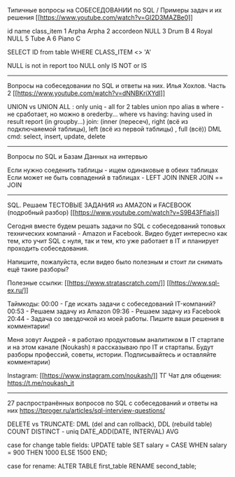 Типичные вопросы на СОБЕСЕДОВАНИИ по SQL / Примеры задач и их решения
[[https://www.youtube.com/watch?v=GI2D3MAZBe0]]

id	name	class_item
1	Arpha	Arpha
2	accordeon	NULL
3	Drum	B
4	Royal	NULL
5	Tube	A
6	Piano	C

SELECT ID from table WHERE CLASS_ITEM <> 'A'

NULL is not in report too 
NULL only IS NOT or IS
______

Вопросы на собеседовании по SQL и ответы на них. Илья Хохлов. Часть 2
[[https://www.youtube.com/watch?v=dNNBKriXYdI]]

UNION vs UNION ALL : only uniq - all for 2 tables union
про alias в where - не сработает, но можно в orederby...
where vs having: having used in result report (in groupby...)
join: (inner (пересеч), right (всё из подключаяемой таблицы), left (всё из первой таблицы) , full (всё))
DML cmd: select, insert, update, delete
______

Вопросы по SQL и Базам Данных на интервью

Если нужно соеденить таблицы - ищем одинаковые в обеих таблицах
Если может не быть совпадений в таблицах - LEFT JOIN
INNER JOIN == JOIN
______

SQL. Решаем ТЕСТОВЫЕ ЗАДАНИЯ из AMAZON и FACEBOOK (подробный разбор)
[[https://www.youtube.com/watch?v=S9B43Ffiais]]

Сегодня вместе будем решать задачи по SQL с собеседований топовых технических компаний - Amazon и Facebook. Видео будет интересно как тем, кто учит SQL с нуля, так и тем, кто уже работает в IT и планирует проходить собеседования. 

Напишите, пожалуйста, если видео было полезным и стоит ли снимать ещё такие разборы?

Полезные ссылки:
[[https://www.stratascratch.com/]]
[[https://www.sql-ex.ru/]]

Таймкоды:
00:00 - Где искать задачи с собеседований IT-компаний?
00:53 - Решаем задачу из Amazon
09:36 - Решаем задачу из Facebook
20:44 - Задача со звездочкой из моей работы. Пишите ваши решения в комментарии!

Меня зовут Андрей -  я работаю продуктовым аналитиком в IT стартапе и на этом канале (Noukash) я рассказываю про IT и стартапы. Будут разборы профессий, советы, истории. Подписывайтесь и оставляйте комментарии)

Instagram: [[https://www.instagram.com/noukash/]]
ТГ Чат для общения: https://t.me/noukash_it

______

27 распространённых вопросов по SQL с собеседований и ответы на них
https://tproger.ru/articles/sql-interview-questions/

DELETE vs TRUNCATE: DML (del and can rollback), DDL (rebuild table)
COUNT
DISTINCT - uniq
DATE_ADD(DATE, INTERVAL)
AVG 

case for change table fields:
UPDATE table SET salary =
CASE
WHEN salary = 900 THEN 1000
ELSE 1500
END;

case for rename:
ALTER TABLE first_table RENAME second_table;